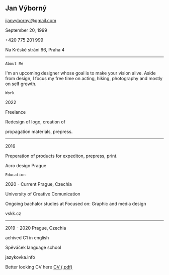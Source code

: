
## Jan Výborný 

ijanvybornyi@gmail.com

September 20, 1999

+420 775 201 999

Na Krčské stráni 66, Praha 4
________________

    About Me

I'm an upcoming designer
whose goal is to make your
vision alive. Aside from design,
I focus my free time on acting,
hiking, photography and mostly
on self growth.

    Work
2022

Freelance

Redesign of logo, creation of

propagation materials,
prepress.

------
2016

Preperation of products for
expediton, prepress, print.

Acro design Prague

    Education
2020 - Current Prague, Czechia

University of Creative Comunication

Ongoing bachalor studies at
Focused on: Graphic and media design

vskk.cz

---
2019 - 2020 Prague, Czechia

achived C1 in english

Spěváček language school

jazykovka.info




Better looking CV here [CV (.pdf)](CV.pdf)
